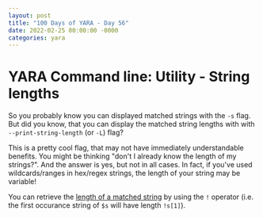 ```yaml
---
layout: post
title: "100 Days of YARA - Day 56"
date: 2022-02-25 00:00:00 -0000
categories: yara
---
```


# YARA Command line: Utility - String lengths
So you probably know you can displayed matched strings with the `-s` flag. But did you know, that you can display the matched string lengths with with `--print-string-length` (or `-L`) flag?

This is a pretty cool flag, that may not have immediately understandable benefits. You might be thinking "don't I already know the length of my strings?". And the answer is yes, but not in all cases. In fact, if you've used wildcards/ranges in hex/regex strings, the length of your string may be variable!

You can retrieve the [length of a matched string](https://yara.readthedocs.io/en/stable/writingrules.html#match-length) by using the `!` operator (i.e. the first occurance string of `$s` will have length `!s[1]`).